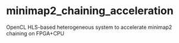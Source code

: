 # minimap2_chaining_acceleration

OpenCL HLS-based heterogeneous system to accelerate minimap2 chaining on FPGA+CPU
